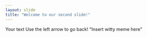 ```yaml
---
layout: slide
title: "Welcome to our second slide!"
---
```

Your text
Use the left arrow to go back!
"Insert witty meme here"
